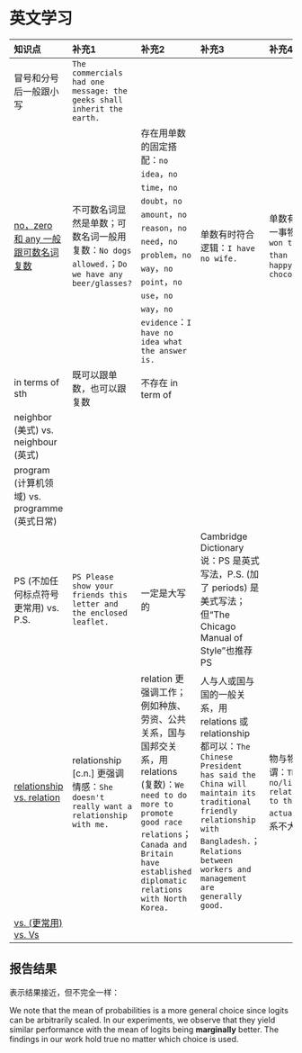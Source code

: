 # 英文学习

| 知识点 | 补充1 | 补充2 | 补充3 | 补充4 | 补充5 |
|:-|:-|:-|:-|:-|:-|
| 冒号和分号后一般跟小写 | `The commercials had one message: the geeks shall inherit the earth.` |
| [no，zero 和 any 一般跟可数名词复数](https://englishlessonsbrighton.co.uk/followed-singular-plural-noun/) | 不可数名词显然是单数；可数名词一般用复数：`No dogs allowed.`；`Do we have any beer/glasses?` | 存在用单数的固定搭配：`no idea`，`no time`，`no doubt`，`no amount`，`no reason`，`no need`，`no problem`，`no way`，`no point`，`no use`，`no way`，`no evidence`：`I have no idea what the answer is.` | 单数有时符合逻辑：`I have no wife.` | 单数有时更适合强调某一事物：`No player has won this award more than once.`；`No man is happy without chocolate.` |
| in terms of sth | 既可以跟单数，也可以跟复数 | 不存在 in term of |
| neighbor (美式) vs. neighbour (英式) |
| program (计算机领域) vs. programme (英式日常) |
| PS (不加任何标点符号更常用) vs. P.S. | `PS Please show your friends this letter and the enclosed leaflet.` | 一定是大写的 | Cambridge Dictionary 说：PS 是英式写法，P.S. (加了 periods) 是美式写法；但“The Chicago Manual of Style”也推荐 PS |
| [relationship vs. relation](http://www.kwuntung.net/tthp/topics/vocab/relationship.htm) | relationship [c.n.] 更强调情感：`She doesn't really want a relationship with me.`  | relation 更强调工作；例如种族、劳资、公共关系，国与国邦交关系，用 relations (复数)：`We need to do more to promote good race relations`；`Canada and Britain have established diplomatic relations with North Korea.` | 人与人或国与国的一般关系，用 relations 或 relationship 都可以：`The Chinese President has said the China will maintain its traditional friendly relationship with Bangladesh.`；`Relations between workers and management are generally good.` | 物与物的关系，无所谓：`The lessons bear no/little relation/relationship to the children's actual needs.` (两者关系不大) | 固定搭配：`sexual relationship`，`blood relation/relative` (有血缘关系的人)；`public relations exercise` (公关工作) |
| [vs. (更常用) vs. Vs](https://english.stackexchange.com/questions/5392/how-should-i-abbreviate-versus) |

## 报告结果

表示结果接近，但不完全一样：

We note that the mean of probabilities is a more general choice since logits can be arbitrarily scaled. In our experiments, we observe that they yield similar performance with the mean of logits being **marginally** better. The findings in our work hold true no matter which choice is used.

